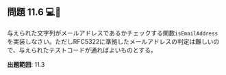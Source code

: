 ## 問題 11.6 💻📄

与えられた文字列がメールアドレスであるかチェックする関数`isEmailAddress`を実装しなさい。ただしRFC5322に準拠したメールアドレスの判定は難しいので、与えられたテストコードが通ればよいものとする。

**出題範囲**: 11.3
